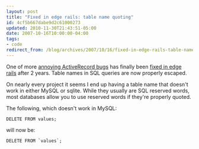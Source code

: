 ```yaml
---
layout: post
title: "Fixed in edge rails: table name quoting"
id: 4cf5b667dabe9d2c61000273
updated: 2010-11-30T21:43:51-05:00
date: 2007-10-16T10:00:00-04:00
tags:
- code
redirect_from: /blog/archives/2007/10/16/fixed-in-edge-rails-table-name-quoting/
---
```


One of more [annoying ActiveRecord bugs](http://dev.rubyonrails.org/ticket/4593) has finally been [fixed in edge rails](http://dev.rubyonrails.org/changeset/7932) after 2 years. Table names in SQL queries are now properly escaped.

On nearly every project it seems I end up having a table name that doesn't work in either MySQL or sqlite. While they usually are SQL reserved words, most databases allow you to use reserved words if they're properly quoted.

The following, which doesn't work in MySQL:

    DELETE FROM values;

will now be:

    DELETE FROM `values`;

